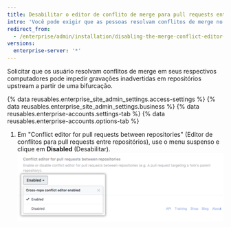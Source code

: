 ```yaml
---
title: Desabilitar o editor de conflito de merge para pull requests entre repositórios
intro: 'Você pode exigir que as pessoas resolvam conflitos de merge no local desabilitando o editor de conflito de merge no {% data variables.product.prodname_ghe_server %} para as pull requests quando o branch base e o branch principal estiverem em repositórios diferentes.'
redirect_from:
  - /enterprise/admin/installation/disabling-the-merge-conflict-editor-for-pull-requests-between-repositories
versions:
  enterprise-server: '*'
---
```


Solicitar que os usuário resolvam conflitos de merge em seus respectivos computadores pode impedir gravações inadvertidas em repositórios upstream a partir de uma bifurcação.

{% data reusables.enterprise_site_admin_settings.access-settings %}
{% data reusables.enterprise_site_admin_settings.business %}
{% data reusables.enterprise-accounts.settings-tab %}
{% data reusables.enterprise-accounts.options-tab %}
1. Em "Conflict editor for pull requests between repositories" (Editor de conflitos para pull requests entre repositórios), use o menu suspenso e clique em **Disabled** (Desabilitar). ![Menu suspenso com opção para desabilitar o editor de conflito de merge](/assets/images/enterprise/settings/conflict-editor-settings.png)
